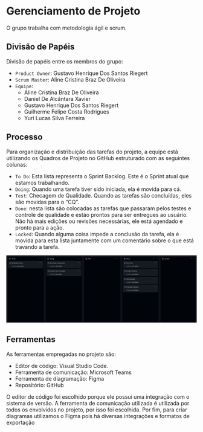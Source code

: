 # Gerenciamento de Projeto

O grupo trabalha com metodologia ágil e scrum.

## Divisão de Papéis

Divisão de papéis entre os membros do grupo:

- `Product Owner`: Gustavo Henrique Dos Santos Riegert
- `Scrum Master`: Aline Cristina Braz De Oliveira
- `Equipe`:
    - Aline Cristina Braz De Oliveira
    - Daniel De Alcântara Xavier
    - Gustavo Henrique Dos Santos Riegert
    - Guilherme Felipe Costa Rodrigues
    - Yuri Lucas Silva Ferreira

## Processo

Para organização e distribuição das tarefas do projeto, a equipe está utilizando os Quadros de Projeto no GitHub estruturado com as seguintes colunas:

- `To Do`: Esta lista representa o Sprint Backlog. Este é o Sprint atual que estamos trabalhando.
- `Doing`: Quando uma tarefa tiver sido iniciada, ela é movida para cá.
- `Test`: Checagem de Qualidade. Quando as tarefas são concluídas, eles são movidas para o “CQ”.
- `Done`: nesta lista são colocadas as tarefas que passaram pelos testes e controle de qualidade e estão prontos para ser entregues ao usuário. Não há mais edições ou revisões necessárias, ele está agendado e pronto para a ação.
- `Locked`: Quando alguma coisa impede a conclusão da tarefa, ela é movida para esta lista juntamente com um comentário sobre o que está travando a tarefa.

![kanban](images/kanban_github.png)

## Ferramentas

As ferramentas empregadas no projeto são:

- Editor de código: Visual Studio Code.
- Ferramenta de comunicação: Microsoft Teams
- Ferramenta de diagramação: Figma
- Repositório: GitHub

O editor de código foi escolhido porque ele possui uma integração com o sistema de versão.
A ferramenta de comunicação utilizada é utilizada por todos os envolvidos no projeto, por isso foi escolhida.
Por fim, para criar diagramas utilizamos o Figma pois há diversas integrações e formatos de exportação
